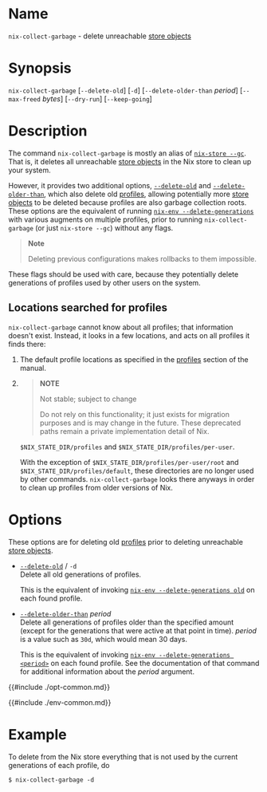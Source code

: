 # Name

`nix-collect-garbage` - delete unreachable [store objects]

# Synopsis

`nix-collect-garbage` [`--delete-old`] [`-d`] [`--delete-older-than` *period*] [`--max-freed` *bytes*] [`--dry-run`] [`--keep-going`]

# Description

The command `nix-collect-garbage` is mostly an alias of [`nix-store --gc`](@docroot@/command-ref/nix-store/gc.md).
That is, it deletes all unreachable [store objects] in the Nix store to clean up your system.

However, it provides two additional options,
[`--delete-old`](#opt-delete-old) and [`--delete-older-than`](#opt-delete-older-than),
which also delete old [profiles], allowing potentially more [store objects] to be deleted because profiles are also garbage collection roots.
These options are the equivalent of running
[`nix-env --delete-generations`](@docroot@/command-ref/nix-env/delete-generations.md)
with various augments on multiple profiles,
prior to running `nix-collect-garbage` (or just `nix-store --gc`) without any flags.

> **Note**
>
> Deleting previous configurations makes rollbacks to them impossible.

These flags should be used with care, because they potentially delete generations of profiles used by other users on the system.

## Locations searched for profiles

`nix-collect-garbage` cannot know about all profiles; that information doesn't exist.
Instead, it looks in a few locations, and acts on all profiles it finds there:

1. The default profile locations as specified in the [profiles] section of the manual.

2. > **NOTE**
   >
   > Not stable; subject to change
   >
   > Do not rely on this functionality; it just exists for migration purposes and is may change in the future.
   > These deprecated paths remain a private implementation detail of Nix.

   `$NIX_STATE_DIR/profiles` and `$NIX_STATE_DIR/profiles/per-user`.

   With the exception of `$NIX_STATE_DIR/profiles/per-user/root` and `$NIX_STATE_DIR/profiles/default`, these directories are no longer used by other commands.
   `nix-collect-garbage` looks there anyways in order to clean up profiles from older versions of Nix.

# Options

These options are for deleting old [profiles] prior to deleting unreachable [store objects].

- <span id="opt-delete-old">[`--delete-old`](#opt-delete-old)</span> / `-d`\
  Delete all old generations of profiles.

  This is the equivalent of invoking [`nix-env --delete-generations old`](@docroot@/command-ref/nix-env/delete-generations.md#generations-old) on each found profile.

- <span id="opt-delete-older-than">[`--delete-older-than`](#opt-delete-older-than)</span> *period*\
  Delete all generations of profiles older than the specified amount (except for the generations that were active at that point in time).
  *period* is a value such as `30d`, which would mean 30 days.

  This is the equivalent of invoking [`nix-env --delete-generations <period>`](@docroot@/command-ref/nix-env/delete-generations.md#generations-time) on each found profile.
  See the documentation of that command for additional information about the *period* argument.

{{#include ./opt-common.md}}

{{#include ./env-common.md}}

# Example

To delete from the Nix store everything that is not used by the current
generations of each profile, do

```console
$ nix-collect-garbage -d
```

[profiles]: @docroot@/command-ref/files/profiles.md
[store objects]: @docroot@/glossary.md#gloss-store-object

